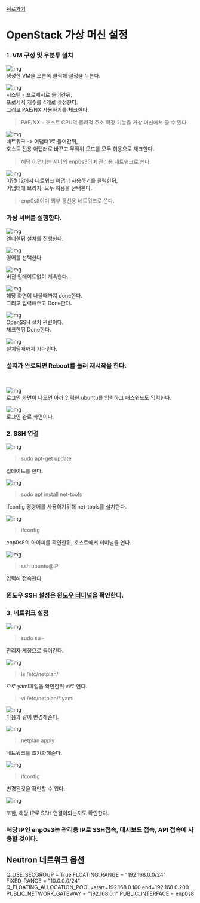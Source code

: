 [뒤로가기](../../README.md)<br>

# OpenStack 가상 머신 설정

### 1. VM 구성 및 우분투 설치

![img](../Img/openstack3.png)<br>
생성한 VM을 오른쪽 클릭해 설정을 누른다.

![img](../Img/openstack4.png)<br>
시스템 - 프로세서로 들어간뒤,<br>
프로세서 개수를 4개로 설정한다.<br>
그리고 PAE/NX 사용하기를 체크한다.<br>

> PAE/NX - 호스트 CPU의 물리적 주소 확장 기능을 가상 머신에서 쓸 수 있다.<br>

![img](../Img/openstack5.png)<br>
네트워크 -> 어댑터1로 들어간뒤,<br>
호스트 전용 어댑터로 바꾸고 무작위 모드를 모두 허용으로 체크한다.<br>

> 해당 어댑터는 서버의 enp0s3이며 관리용 네트워크로 쓴다.<br>

![img](../Img/openstack6.png)<br>
어댑터2에서 네트워크 어댑터 사용하기를 클릭한뒤,<br>
어댑터에 브리지, 모두 허용을 선택한다.<br>

> enp0s8이며 외부 통신용 네트워크로 쓴다.

### 가상 서버를 실행한다.

![img](../Img/openstack7.png)<br>
엔터한뒤 설치를 진행한다.<br>

![img](../Img/openstack8.png)<br>
영어를 선택한다.<br>

![img](../Img/openstack9.png)<br>
버전 업데이트없이 계속한다.<br>

![img](../Img/openstack11.png)<br>
해당 화면이 나올때까지 done한다.<br>
그리고 입력해주고 Done한다.<br>

![img](../Img/openstack12.png)<br>
OpenSSH 설치 관련이다.<br>
체크한뒤 Done한다.<br>

![img](../Img/openstack13.png)<br>
설치될때까지 기다린다.<br>

### 설치가 완료되면 Reboot를 눌러 재시작을 한다.

<br>

![img](../Img/openstack14.png)<br>
로그인 화면이 나오면 아까 입력한 ubuntu를 입력하고
패스워드도 입력한다.<br>

![img](../Img/openstack15.png)<br>
로그인 완료 화면이다.<br>

### 2. SSH 연결

![img](../Img/openstack17.png)<br>

> sudo apt-get update

업데이트를 한다.<br>

![img](../Img/openstack16.png)<br>

> sudo apt install net-tools

ifconfig 명령어를 사용하기위해 net-tools를 설치한다.<br>

![img](../Img/openstack18.png)<br>

> ifconfig

enp0s8의 아이피를 확인한뒤, 호스트에서 터미널을 연다.
<br>

![img](../Img/openstack19.png)<br>

> ssh ubuntu@IP

입력해 접속한다.<br>

### 윈도우 SSH 설정은 [윈도우 터미널](../Document/%ED%84%B0%EB%AF%B8%EB%84%90.md)을 확인한다.

### 3. 네트워크 설정

![img](../Img/openstack20.png)<br>

> sudo su -

관리자 계정으로 들어간다.<br>

![img](../Img/openstack21.png)<br>

> ls /etc/netplan/

으로 yaml파일을 확인한뒤 vi로 연다.<br>

> vi /etc/netplan/\*.yaml

![img](../Img/openstack23.png)<br>
다음과 같이 변경해준다.

![img](../Img/openstack24.png)<br>

> netplan apply

네트워크를 초기화해준다.

![img](../Img/openstack25.png)<br>

> ifconfig

변경된것을 확인할 수 있다.<br>

![img](../Img/openstack26.png)<br>

또한, 해당 IP로 SSH 연결이되는지도 확인한다.

### 해당 IP인 enp0s3는 관리용 IP로 SSH접속, 대시보드 접속, API 접속에 사용할 것이다.

## Neutron 네트워크 옵션
Q_USE_SECGROUP = True
FLOATING_RANGE = "192.168.0.0/24"
FIXED_RANGE = "10.0.0.0/24"
Q_FLOATING_ALLOCATION_POOL=start=192.168.0.100,end=192.168.0.200
PUBLIC_NETWORK_GATEWAY = "192.168.0.1"
PUBLIC_INTERFACE = enp0s8
